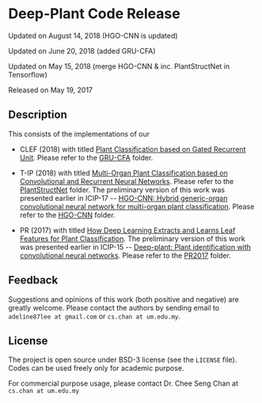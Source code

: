 
# Deep-Plant Code Release
Updated on August 14, 2018 (HGO-CNN is updated)

Updated on June 20, 2018 (added GRU-CFA)

Updated on May 15, 2018 (merge HGO-CNN & inc. PlantStructNet in Tensorflow)

Released on May 19, 2017

## Description

This consists of the implementations of our 

* CLEF (2018) with titled [Plant Classification based on Gated Recurrent Unit](http://cs-chan.com/doc/CLEF2018.pdf). Please refer to the [GRU-CFA](https://github.com/cs-chan/Deep-Plant/tree/master/GRU-CFA) folder.

* T-IP (2018) with titled [Multi-Organ Plant Classification based on Convolutional and Recurrent Neural Networks](http://cs-chan.com/doc/TIP_Plant.pdf). Please refer to the [PlantStructNet](https://github.com/cs-chan/Deep-Plant/tree/master/PlantStructNet) folder. The preliminary version of this work was presented earlier in ICIP-17 -- [HGO-CNN: Hybrid generic-organ convolutional neural network for multi-organ plant classification](http://cs-chan.com/doc/ICIP_CR.pdf). Please refer to the [HGO-CNN](https://github.com/cs-chan/Deep-Plant/tree/master/HGO-CNN) folder.

* PR (2017) with titled [How Deep Learning Extracts and Learns Leaf Features for Plant Classification](http://cs-chan.com/doc/PR2017.pdf). The preliminary version of this work was presented earlier in ICIP-15 -- [Deep-plant: Plant identification with convolutional neural networks](http://cs-chan.com/doc/150608425v1.pdf). Please refer to the [PR2017](https://github.com/cs-chan/Deep-Plant/tree/master/PR2017) folder.

## Feedback
Suggestions and opinions of this work (both positive and negative) are greatly welcome. Please contact the authors by sending email to
`adeline87lee at gmail.com` or `cs.chan at um.edu.my`.

## License
The project is open source under BSD-3 license (see the ``` LICENSE ``` file). Codes can be used freely only for academic purpose.

For commercial purpose usage, please contact Dr. Chee Seng Chan at `cs.chan at um.edu.my`
